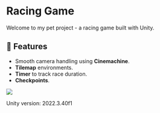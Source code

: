 # Racing Game
<p>Welcome to my pet project - a racing game built with Unity.</p>

## 🚀 Features
<ul>
  <li>Smooth camera handling using <strong>Cinemachine</strong>.</li>
  <li><strong>Tilemap</strong> environments.</li>
  <li><strong>Timer</strong> to track race duration.</li>
  <li><strong>Checkpoints</strong>.</li>
</ul>

![]([https://github.com/Your_Repository_Name/Your_GIF_Name.gif](https://github.com/AnastasiaValishina/racing-game/blob/main/Racing%20Game/Recordings/RacingGame.gif))

<p>Unity version: 2022.3.40f1</p>
